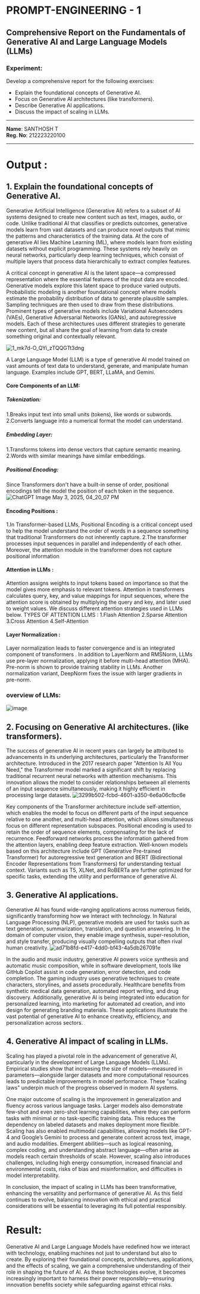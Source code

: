 # PROMPT-ENGINEERING - 1

## Comprehensive Report on the Fundamentals of Generative AI and Large Language Models (LLMs)

### Experiment:
Develop a comprehensive report for the following exercises:

- Explain the foundational concepts of Generative AI.
- Focus on Generative AI architectures (like transformers).
- Describe Generative AI applications.
- Discuss the impact of scaling in LLMs.

---

**Name**: SANTHOSH T  
**Reg. No**: 212223220100  

---



# Output :
## 1.	Explain the foundational concepts of Generative AI. 
Generative Artificial Intelligence (Generative AI) refers to a subset of AI systems designed to create new content such as text, images, audio, or code. Unlike traditional AI that classifies or predicts outcomes, generative models learn from vast datasets and can produce novel outputs that mimic the patterns and characteristics of the training data. At the core of generative AI lies Machine Learning (ML), where models learn from existing datasets without explicit programming. These systems rely heavily on neural networks, particularly deep learning techniques, which consist of multiple layers that process data hierarchically to extract complex features.

A critical concept in generative AI is the latent space—a compressed representation where the essential features of the input data are encoded. Generative models explore this latent space to produce varied outputs. Probabilistic modeling is another foundational concept where models estimate the probability distribution of data to generate plausible samples. Sampling techniques are then used to draw from these distributions. Prominent types of generative models include Variational Autoencoders (VAEs), Generative Adversarial Networks (GANs), and autoregressive models. Each of these architectures uses different strategies to generate new content, but all share the goal of learning from data to create something original and contextually relevant.

![1_mk7d-O_QYi_zTQQGTt3dng](https://github.com/user-attachments/assets/3692941a-767a-4a9f-a82b-6e9e8e88e319)

A Large Language Model (LLM) is a type of generative AI model trained on vast amounts of text data to understand, generate, and manipulate human language. Examples include GPT, BERT, LLaMA, and Gemini.
#### Core Components of an LLM:
##### Tokenization:
1.Breaks input text into small units (tokens), like words or subwords.
2.Converts language into a numerical format the model can understand.
##### Embedding Layer:
1.Transforms tokens into dense vectors that capture semantic meaning.
2.Words with similar meanings have similar embeddings.
##### Positional Encoding:
Since Transformers don't have a built-in sense of order, positional encodings tell the model the position of each token in the sequence.
![ChatGPT Image May 3, 2025, 04_20_07 PM](https://github.com/user-attachments/assets/22ab1f2c-e161-4b29-8c0b-a41cdb0d7837)

#### Encoding Positions :
1.In Transformer-based LLMs, Positional Encoding is a critical concept used to help the model understand the order of words in a sequence something that traditional Transformers do not inherently capture.
2.The transformer processes input sequences in parallel and
independently of each other. Moreover, the attention module in the transformer does not capture positional information
####  Attention in LLMs :
Attention assigns weights to input tokens based on importance so that the model gives more emphasis to relevant tokens.
Attention in transformers calculates query, key, and value
mappings for input sequences, where the attention score is
obtained by multiplying the query and key, and later used to
weight values. We discuss different attention strategies used in
LLMs below.
TYPES OF ATTENTION LLMS :
1.Flash Attention
2.Sparse Attention
3.Cross Attention
4.Self-Attention


#### Layer Normalization :
Layer normalization leads to faster convergence and is an integrated component of transformers . In addition to LayerNorm  and RMSNorm, LLMs use pre-layer normalization, applying it before multi-head attention (MHA).
Pre-norm is shown to provide training stability in LLMs. Another normalization variant, DeepNorm  fixes the issue with
larger gradients in pre-norm.
###  overview of LLMs:
![image](https://github.com/user-attachments/assets/8be0eb63-0075-4928-8be7-936e63df87d0)

## 2.	Focusing on Generative AI architectures. (like transformers).
The success of generative AI in recent years can largely be attributed to advancements in its underlying architectures, particularly the Transformer architecture. Introduced in the 2017 research paper "Attention Is All You Need," the Transformer model marked a significant shift by replacing traditional recurrent neural networks with attention mechanisms. This innovation allows the model to consider relationships between all elements of an input sequence simultaneously, making it highly efficient in processing large datasets.
                                                                   ![3299b502-fcbd-4601-a350-6e6a06cfbc6e](https://github.com/user-attachments/assets/e623ec9d-51e3-4c36-9059-d18e4b849b8d)

Key components of the Transformer architecture include self-attention, which enables the model to focus on different parts of the input sequence relative to one another, and multi-head attention, which allows simultaneous focus on different representation subspaces. Positional encoding is used to retain the order of sequence elements, compensating for the lack of recurrence. Feedforward networks process the information gathered from the attention layers, enabling deep feature extraction. Well-known models based on this architecture include GPT (Generative Pre-trained Transformer) for autoregressive text generation and BERT (Bidirectional Encoder Representations from Transformers) for understanding textual context. Variants such as T5, XLNet, and RoBERTa are further optimized for specific tasks, extending the utility and performance of generative AI.

## 3.	Generative AI applications.
Generative AI has found wide-ranging applications across numerous fields, significantly transforming how we interact with technology. In Natural Language Processing (NLP), generative models are used for tasks such as text generation, summarization, translation, and question answering. In the domain of computer vision, they enable image synthesis, super-resolution, and style transfer, producing visually compelling outputs that often rival human creativity.
                                                                     ![ad71b8fd-e417-4dd0-bf43-4a5db267091e](https://github.com/user-attachments/assets/9c07f6eb-6c34-483c-86d5-f8c5c352d72f)


In the audio and music industry, generative AI powers voice synthesis and automatic music composition, while in software development, tools like GitHub Copilot assist in code generation, error detection, and code completion. The gaming industry uses generative techniques to create characters, storylines, and assets procedurally. Healthcare benefits from synthetic medical data generation, automated report writing, and drug discovery. Additionally, generative AI is being integrated into education for personalized learning, into marketing for automated ad creation, and into design for generating branding materials. These applications illustrate the vast potential of generative AI to enhance creativity, efficiency, and personalization across sectors.

## 4.	Generative AI impact of scaling in LLMs.
Scaling has played a pivotal role in the advancement of generative AI, particularly in the development of Large Language Models (LLMs). Empirical studies show that increasing the size of models—measured in parameters—alongside larger datasets and more computational resources leads to predictable improvements in model performance. These "scaling laws" underpin much of the progress observed in modern AI systems.

One major outcome of scaling is the improvement in generalization and fluency across various language tasks. Larger models also demonstrate few-shot and even zero-shot learning capabilities, where they can perform tasks with minimal or no task-specific training data. This reduces the dependency on labeled datasets and makes deployment more flexible. Scaling has also enabled multimodal capabilities, allowing models like GPT-4 and Google’s Gemini to process and generate content across text, image, and audio modalities. Emergent abilities—such as logical reasoning, complex coding, and understanding abstract language—often arise as models reach certain thresholds of scale. However, scaling also introduces challenges, including high energy consumption, increased financial and environmental costs, risks of bias and misinformation, and difficulties in model interpretability.

In conclusion, the impact of scaling in LLMs has been transformative, enhancing the versatility and performance of generative AI. As this field continues to evolve, balancing innovation with ethical and practical considerations will be essential to leveraging its full potential responsibly.



# Result:
Generative AI and Large Language Models have redefined how we interact with technology, enabling machines not just to understand but also to create. By exploring their foundational concepts, architectures, applications, and the effects of scaling, we gain a comprehensive understanding of their role in shaping the future of AI. As these technologies evolve, it becomes increasingly important to harness their power responsibly—ensuring innovation benefits society while safeguarding against ethical risks.


